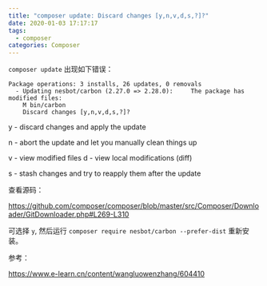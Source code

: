 ```yaml
---
title: "composer update: Discard changes [y,n,v,d,s,?]?"
date: 2020-01-03 17:17:17
tags:
  - composer
categories: Composer
---
```

`composer update` 出现如下错误： 

```shell
Package operations: 3 installs, 26 updates, 0 removals
  - Updating nesbot/carbon (2.27.0 => 2.28.0):     The package has modified files:
    M bin/carbon
    Discard changes [y,n,v,d,s,?]? 
```

y - discard changes and apply the update 

n - abort the update and let you manually clean things up 

v - view modified files d - view local modifications (diff) 

s - stash changes and try to reapply them after the update

查看源码：

https://github.com/composer/composer/blob/master/src/Composer/Downloader/GitDownloader.php#L269-L310

可选择 `y`, 然后运行 `composer require nesbot/carbon --prefer-dist` 重新安装。

参考：

https://www.e-learn.cn/content/wangluowenzhang/604410
